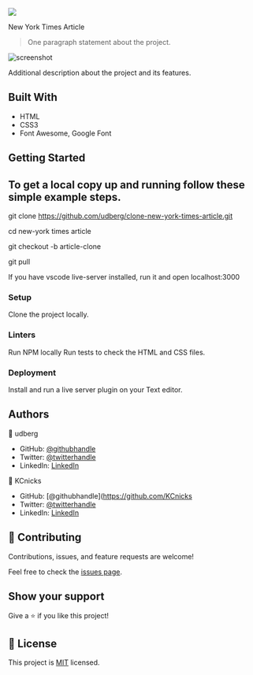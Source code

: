 ![](https://img.shields.io/badge/Microverse-blueviolet)

New York Times Article 

> One paragraph statement about the project.

![screenshot](screenshort.jpg)

Additional description about the project and its features.

## Built With

- HTML
- CSS3
- Font Awesome, Google Font


## Getting Started

## To get a local copy up and running follow these simple example steps.

git clone https://github.com/udberg/clone-new-york-times-article.git

cd new-york times article

git checkout -b article-clone

git pull

If you have vscode live-server installed, run it and open localhost:3000


### Setup

Clone the project locally.

### Linters

Run NPM locally
Run tests to check the HTML and CSS files.


### Deployment

Install and run a live server plugin on your Text editor.

## Authors

👤 udberg

- GitHub: [@githubhandle](https://github.com/udberg)
- Twitter: [@twitterhandle](https://twitter.com/juduak_)
- LinkedIn: [LinkedIn](https://www.linkedin.com/in/uduak-john-090059105/)

👤 KCnicks

- GitHub: [@githubhandle](https://github.com/KCnicks
- Twitter: [@twitterhandle](https://twitter.com/twitterhandle)
- LinkedIn: [LinkedIn](https://linkedin.com/linkedinhandle)

## 🤝 Contributing

Contributions, issues, and feature requests are welcome!

Feel free to check the [issues page](issues/).

## Show your support

Give a ⭐️ if you like this project!


## 📝 License

This project is [MIT](lic.url) licensed.

